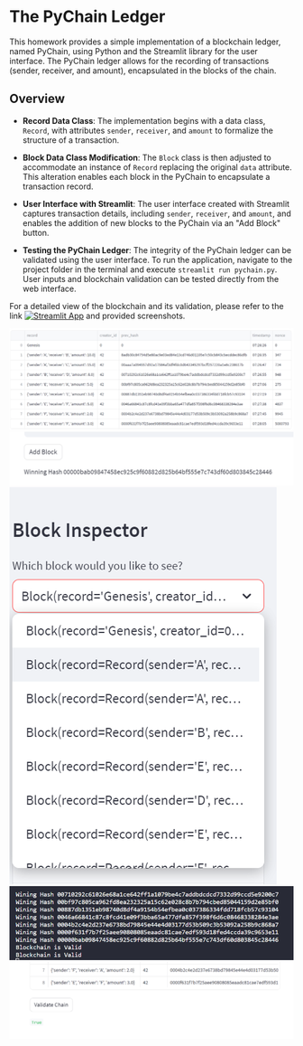 # The PyChain Ledger

This homework provides a simple implementation of a blockchain ledger, named PyChain, using Python and the Streamlit library for the user interface. The PyChain ledger allows for the recording of transactions (sender, receiver, and amount), encapsulated in the blocks of the chain.

## Overview

- **Record Data Class**: The implementation begins with a data class, `Record`, with attributes `sender`, `receiver`, and `amount` to formalize the structure of a transaction. 

- **Block Data Class Modification**: The `Block` class is then adjusted to accommodate an instance of `Record` replacing the original `data` attribute. This alteration enables each block in the PyChain to encapsulate a transaction record.

- **User Interface with Streamlit**: The user interface created with Streamlit captures transaction details, including `sender`, `receiver`, and `amount`, and enables the addition of new blocks to the PyChain via an "Add Block" button.

- **Testing the PyChain Ledger**: The integrity of the PyChain ledger can be validated using the user interface. To run the application, navigate to the project folder in the terminal and execute `streamlit run pychain.py`. User inputs and blockchain validation can be tested directly from the web interface.

For a detailed view of the blockchain and its validation, please refer to the link [![Streamlit App](https://static.streamlit.io/badges/streamlit_badge_black_white.svg)](https://homeworkmodule18.streamlit.app/) and provided screenshots.

![PyChain blocks](./Images/ledger.png)
![Winning Hash](./Images/winning_hash.png)
![Block Inspector](./Images/block_inspector.png)
![Terminal outputs](./Images/output.png)
![PyChain validation](./Images/validate.png)
